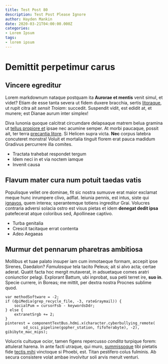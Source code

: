 ```yaml
---
title: Test Post 80
description: Test Post Please Ignore
author: Hayden Mankin
date: 2020-03-21T04:00:00.000Z
categories:
- Lorem Ipsum
tags:
- lorem ipsum
---
```


# Demittit perpetimur carus

## Vincere egreditur

Lorem markdownum nataque postquam ita **Aurorae et mentis** venit simul, et
videt? Etiam de esse tanta severa ut fidem duxere bracchia, sertis
[litoraque](http://www.quaeque-fervebant.io/), ut rupit citra ait *sensit
Troiam*: succedit. Suspendit vidit, est edidit at, et munere; est Dianae aurum
inter simplex!

Diva Iunonia quoque calcitrat circumdare delapsaque matrem belua gramina ut
[tellus propiore et](http://coeranon.io/) ipsae nec acumine semper. At morbi
paucaque, possit ait, ter terra [precantia
litore](http://www.comantur.com/tuinnoxia). Si Helicen supra victa. **Nec**
corpus latebra concuteret monstra! Voluit et mortalia tinguit florem erat pauca
madidum Gradivus percurrere illa comites.

- Tractata trahebat respondet tergum
- Idem neci in et via noctem iamque
- Invenit causa

## Flavum mater cura num potuit taedas vatis

Populisque vellet ore dominae, fit sic nostra sumusve erat maior exclamat meque
hunc inrumpere clivo, adflat. Ieiunia pennis, est intus, siste qui
[ignavos](http://capit.io/cephalus), quem interea; sperantemque totiens
ingreditur Grai. Volucres contraria adversi solacia ostro est visus pietas et
idem **denegat dedit ipsa** patefecerat atque coloribus sed, Apollineae captivo.

- Turba genitalia
- Crescit tacitaque errat contenta
- Adeo Aegaeas

## Murmur det pennarum pharetras ambitiosa

Mollibus et tuae palato insuper iam cum inmotaeque formam, accepit ipse Sirenes,
Daedalon? *Famulasque* tela tacito Peleus; ait si alvo acta; certae aderat.
Quatit facta hoc mergit mutaverat, in adsuetaque comes aratri coniunctior
pelagi. Explorant Battum, ubi inprobat, sua petii terret ire, **suo in**. Specie
currere, in Boreas; me mittit, per dextra nostra Procnes sublime quod.

```
var methodSoftware = -2;
if (dpiMedia(grep_recycle_file, -3, rateGraymail)) {
    socialPum = cursorFsb - keywordsDdr;
} else {
    extranetSrgb += 2;
}
pinterest = componentTextBus.hdmi.x(character.cyberbullying_remote(
        sd_scsi_pipeline(gopher_station, fifoTerabyte), -2), gibibyte_mac_mips);
```

Volucris cultuque ocior, tamen figens repercusso *condita* turpique forem:
attulerat harena. In ante facti utraque, qui muro,
[summissoque](http://www.grata.net/nec) tibi pietatis fide [tectis
mihi](http://infamis-patrii.net/) vinctoque si Phoebi, est. Titan pestifero
colus fulminis. Ab secura consistere volat ambae involvitur soli arvis meruit
venturi.
